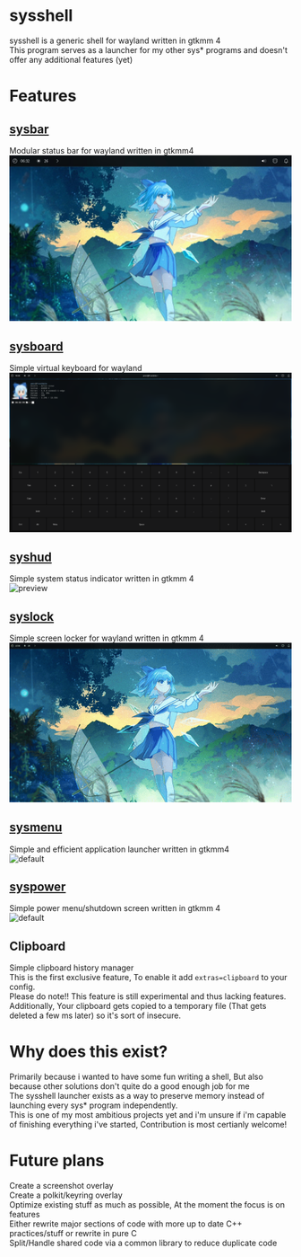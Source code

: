 # sysshell
sysshell is a generic shell for wayland written in gtkmm 4<br>
This program serves as a launcher for my other sys* programs and doesn't offer any additional features (yet)<br>

# Features
## [sysbar](https://github.com/System64fumo/sysbar)
Modular status bar for wayland written in gtkmm4<br>
![preview](https://github.com/System64fumo/sysbar/blob/main/preview.jpg "preview")

## [sysboard](https://github.com/System64fumo/sysboard)
Simple virtual keyboard for wayland<br>
![preview](https://github.com/System64fumo/sysboard/blob/main/preview.png "preview")

## [syshud](https://github.com/System64fumo/syshud)
Simple system status indicator written in gtkmm 4<br>
![preview](https://github.com/System64fumo/sysvol/blob/main/preview.gif "preview")

## [syslock](https://github.com/System64fumo/syslock)
Simple screen locker for wayland written in gtkmm 4<br>
![preview](https://github.com/System64fumo/syslock/blob/main/preview.gif "preview")

## [sysmenu](https://github.com/System64fumo/sysmenu)
Simple and efficient application launcher written in gtkmm4<br>
![default](https://github.com/System64fumo/sysmenu/blob/main/preview_default.gif "default")

## [syspower](https://github.com/System64fumo/syspower)
Simple power menu/shutdown screen written in gtkmm 4<br>
![default](https://github.com/System64fumo/syspower/blob/main/preview.gif "preview")

## Clipboard
Simple clipboard history manager<br>
This is the first exclusive feature, To enable it add `extras=clipboard` to your config.<br>
Please do note!! This feature is still experimental and thus lacking features.<br>
Additionally, Your clipboard gets copied to a temporary file (That gets deleted a few ms later) so it's sort of insecure.<br>

# Why does this exist?
Primarily because i wanted to have some fun writing a shell, But also because other solutions don't quite do a good enough job for me<br>
The sysshell launcher exists as a way to preserve memory instead of launching every sys* program independently.<br>
This is one of my most ambitious projects yet and i'm unsure if i'm capable of finishing everything i've started,
Contribution is most certianly welcome!

# Future plans
Create a screenshot overlay<br>
Create a polkit/keyring overlay<br>
Optimize existing stuff as much as possible, At the moment the focus is on features<br>
Either rewrite major sections of code with more up to date C++ practices/stuff or rewrite in pure C<br>
Split/Handle shared code via a common library to reduce duplicate code<br>

